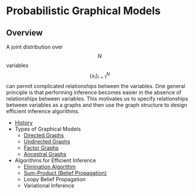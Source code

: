 # Probabilistic Graphical Models

## Overview

A joint distribution over $$N$$ variables $$\{x_i\}_{i=1}^N$$ can permit complicated relationships
between the variables. One general principle is that performing inference
becomes easier in the absence of relationships between variables. This motivates
us to specify relationships between variables as a graphs and then use the graph
structure to design efficient inference algorithms.

- [History](probabilistic_graphical_models/history.md)
- Types of Graphical Models
    - [Directed Graphs](probabilistic_graphical_models/directed_graphical_models.md)
    - [Undirected Graphs](probabilistic_graphical_models/undirected_graphical_models.md)
    - [Factor Graphs](probabilistic_graphical_models/factor_graphical_models.md)
    - [Ancestral Graphs](probabilistic_graphical_models/ancestral_graphical_models.md)
- Algorithms for Efficient Inference
    - [Elimination Algorithm](probabilistic_graphical_models/elimination_algorithm.md)
    - [Sum-Product (Belief Propagation)](probabilistic_graphical_models/belief_propagation.md)
    - Loopy Belief Propagation
    - Variational Inference
    
